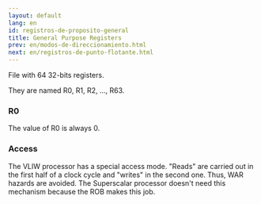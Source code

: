 ```yaml
---
layout: default
lang: en
id: registros-de-proposito-general
title: General Purpose Registers
prev: en/modos-de-direccionamiento.html
next: en/registros-de-punto-flotante.html
---
```


File with 64 32-bits registers.

They are named R0, R1, R2, ..., R63.


### R0

The value of R0 is always 0.


### Access

The VLIW processor has a special access mode. "Reads" are carried out in the first half of a clock cycle and "writes" in the second one. Thus, WAR hazards are avoided. The Superscalar processor doesn't need this mechanism because the ROB makes this job.



